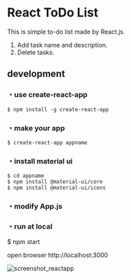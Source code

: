 # React ToDo List

This is simple to-do list made by React.js.

1. Add task name and description.
1. Delete tasks.

## development

### ・use create-react-app
```
$ npm install -g create-react-app
```

### ・make your app
```
$ create-react-app appname
```

### ・install material ui
```
$ cd appname
$ npm install @material-ui/core
$ npm install @material-ui/icons
```
### ・modify App.js

### ・run at local

$ npm start

open browser http://localhost:3000

![screenshot_reactapp](https://user-images.githubusercontent.com/11176574/60753551-05933d80-a00f-11e9-90f6-20d9ed731cbc.png)
